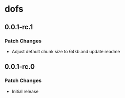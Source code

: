# dofs

## 0.0.1-rc.1

### Patch Changes

- Adjust default chunk size to 64kb and update readme

## 0.0.1-rc.0

### Patch Changes

- Initial release
